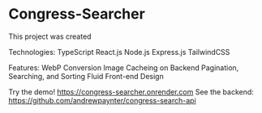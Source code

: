 # Congress-Searcher

This project was created

Technologies:
TypeScript
React.js
Node.js
Express.js
TailwindCSS

Features: 
WebP Conversion
Image Cacheing on Backend
Pagination, Searching, and Sorting
Fluid Front-end Design

Try the demo! https://congress-searcher.onrender.com
See the backend: https://github.com/andrewpaynter/congress-search-api
